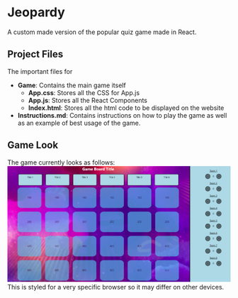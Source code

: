 # Jeopardy
 A custom made version of the popular quiz game made in React. 

 ## Project Files
 The important files for 
 - __Game__: Contains the main game itself 
    - __App.css__: Stores all the CSS for App.js
    - __App.js__: Stores all the React Components
    - __Index.html__: Stores all the html code to be displayed on the website
 - __Instructions.md__: Contains instructions on how to play the game as well as an example of best usage of the game.

 ## Game Look
The game currently looks as follows:
![game](/game\src\boardpic.png)
This is styled for a very specific browser so it may differ on other devices. 